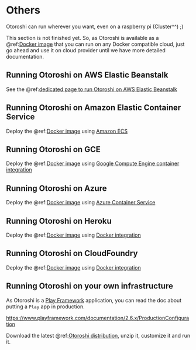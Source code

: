 # Others

Otoroshi can run wherever you want, even on a raspberry pi (Cluster^^) ;)

This section is not finished yet. So, as Otoroshi is available as a @ref:[Docker image](../install/get-otoroshi.md#from-docker) that you can run on any Docker compatible cloud, just go ahead and use it on cloud provider until we have more detailed documentation.

## Running Otoroshi on AWS Elastic Beanstalk

See the @ref:[dedicated page to run Otoroshi on AWS Elastic Beanstalk](./aws.md)

## Running Otoroshi on Amazon Elastic Container Service

Deploy the @ref:[Docker image](../install/get-otoroshi.md#from-docker) using [Amazon ECS](https://docs.aws.amazon.com/AmazonECS/latest/developerguide/docker-basics.html)

## Running Otoroshi on GCE

Deploy the @ref:[Docker image](../install/get-otoroshi.md#from-docker) using [Google Compute Engine container integration](https://cloud.google.com/compute/docs/containers/deploying-containers)

## Running Otoroshi on Azure

Deploy the @ref:[Docker image](../install/get-otoroshi.md#from-docker) using [Azure Container Service](https://azure.microsoft.com/en-us/services/container-service/)

## Running Otoroshi on Heroku

Deploy the @ref:[Docker image](../install/get-otoroshi.md#from-docker) using [Docker integration](https://devcenter.heroku.com/articles/container-registry-and-runtime)

## Running Otoroshi on CloudFoundry

Deploy the @ref:[Docker image](../install/get-otoroshi.md#from-docker) using [Docker integration](https://docs.cloudfoundry.org/adminguide/docker.html)

## Running Otoroshi on your own infrastructure

As Otoroshi is a [Play Framework](https://www.playframework.com) application, you can read the doc about putting a `Play` app in production.

https://www.playframework.com/documentation/2.6.x/ProductionConfiguration

Download the latest @ref:[Otoroshi distribution](../install/get-otoroshi.md#from-zip), unzip it, customize it and run it.
